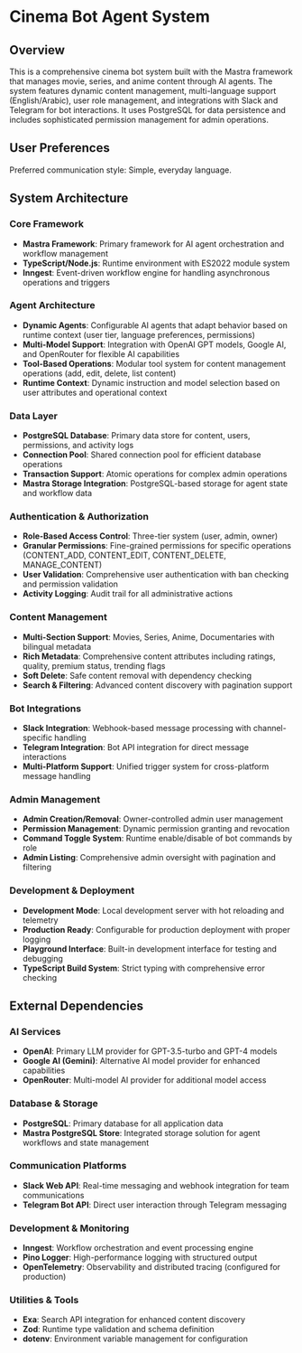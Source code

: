 # Cinema Bot Agent System

## Overview

This is a comprehensive cinema bot system built with the Mastra framework that manages movie, series, and anime content through AI agents. The system features dynamic content management, multi-language support (English/Arabic), user role management, and integrations with Slack and Telegram for bot interactions. It uses PostgreSQL for data persistence and includes sophisticated permission management for admin operations.

## User Preferences

Preferred communication style: Simple, everyday language.

## System Architecture

### Core Framework
- **Mastra Framework**: Primary framework for AI agent orchestration and workflow management
- **TypeScript/Node.js**: Runtime environment with ES2022 module system
- **Inngest**: Event-driven workflow engine for handling asynchronous operations and triggers

### Agent Architecture
- **Dynamic Agents**: Configurable AI agents that adapt behavior based on runtime context (user tier, language preferences, permissions)
- **Multi-Model Support**: Integration with OpenAI GPT models, Google AI, and OpenRouter for flexible AI capabilities
- **Tool-Based Operations**: Modular tool system for content management operations (add, edit, delete, list content)
- **Runtime Context**: Dynamic instruction and model selection based on user attributes and operational context

### Data Layer
- **PostgreSQL Database**: Primary data store for content, users, permissions, and activity logs
- **Connection Pool**: Shared connection pool for efficient database operations
- **Transaction Support**: Atomic operations for complex admin operations
- **Mastra Storage Integration**: PostgreSQL-based storage for agent state and workflow data

### Authentication & Authorization
- **Role-Based Access Control**: Three-tier system (user, admin, owner)
- **Granular Permissions**: Fine-grained permissions for specific operations (CONTENT_ADD, CONTENT_EDIT, CONTENT_DELETE, MANAGE_CONTENT)
- **User Validation**: Comprehensive user authentication with ban checking and permission validation
- **Activity Logging**: Audit trail for all administrative actions

### Content Management
- **Multi-Section Support**: Movies, Series, Anime, Documentaries with bilingual metadata
- **Rich Metadata**: Comprehensive content attributes including ratings, quality, premium status, trending flags
- **Soft Delete**: Safe content removal with dependency checking
- **Search & Filtering**: Advanced content discovery with pagination support

### Bot Integrations
- **Slack Integration**: Webhook-based message processing with channel-specific handling
- **Telegram Integration**: Bot API integration for direct message interactions
- **Multi-Platform Support**: Unified trigger system for cross-platform message handling

### Admin Management
- **Admin Creation/Removal**: Owner-controlled admin user management
- **Permission Management**: Dynamic permission granting and revocation
- **Command Toggle System**: Runtime enable/disable of bot commands by role
- **Admin Listing**: Comprehensive admin oversight with pagination and filtering

### Development & Deployment
- **Development Mode**: Local development server with hot reloading and telemetry
- **Production Ready**: Configurable for production deployment with proper logging
- **Playground Interface**: Built-in development interface for testing and debugging
- **TypeScript Build System**: Strict typing with comprehensive error checking

## External Dependencies

### AI Services
- **OpenAI**: Primary LLM provider for GPT-3.5-turbo and GPT-4 models
- **Google AI (Gemini)**: Alternative AI model provider for enhanced capabilities
- **OpenRouter**: Multi-model AI provider for additional model access

### Database & Storage
- **PostgreSQL**: Primary database for all application data
- **Mastra PostgreSQL Store**: Integrated storage solution for agent workflows and state management

### Communication Platforms
- **Slack Web API**: Real-time messaging and webhook integration for team communications
- **Telegram Bot API**: Direct user interaction through Telegram messaging

### Development & Monitoring
- **Inngest**: Workflow orchestration and event processing engine
- **Pino Logger**: High-performance logging with structured output
- **OpenTelemetry**: Observability and distributed tracing (configured for production)

### Utilities & Tools
- **Exa**: Search API integration for enhanced content discovery
- **Zod**: Runtime type validation and schema definition
- **dotenv**: Environment variable management for configuration